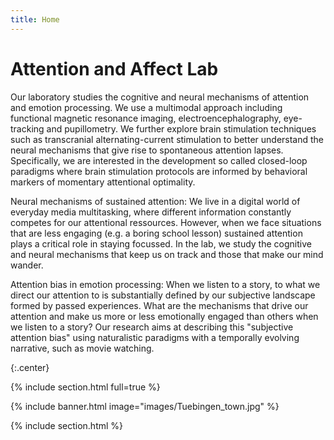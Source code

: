 ```yaml
---
title: Home
---
```


# Attention and Affect Lab


Our laboratory studies the cognitive and neural mechanisms of attention and emotion processing. We use a multimodal approach including functional magnetic resonance imaging, electroencephalography, eye-tracking and pupillometry. We further explore brain stimulation techniques such as transcranial alternating-current stimulation to better understand the neural mechanisms that give rise to spontaneous attention lapses. Specifically, we are interested in the development so called closed-loop paradigms where brain stimulation protocols are informed by behavioral markers of momentary attentional optimality. 


Neural mechanisms of sustained attention:
We live in a digital world of everyday media multitasking, where different information constantly competes for our attentional ressources. However, when we face situations that are less engaging (e.g. a boring school lesson) sustained attention plays a critical role in staying focussed. In the lab, we study the cognitive and neural mechanisms that keep us on track and those that make our mind wander.


Attention bias in emotion processing:
When we listen to a story, to what we direct our attention to is substantially defined by our subjective landscape formed by passed experiences. What are the mechanisms that drive our attention and make us more or less emotionally engaged than others when we listen to a story? Our research aims at describing this "subjective attention bias" using naturalistic paradigms with a temporally evolving narrative, such as movie watching.

{:.center}

{% include section.html full=true %}

{% include banner.html image="images/Tuebingen_town.jpg" %}

{% include section.html %}

